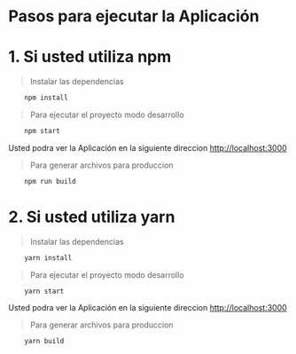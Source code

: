 # Pasos para ejecutar la Aplicación

# 1. Si usted utiliza npm
> Instalar las dependencias
```sh
    npm install
```
> Para ejecutar el proyecto modo desarrollo
```sh
    npm start
```
Usted podra ver la Aplicación en la siguiente direccion [http://localhost:3000](http://localhost:3000)

> Para generar archivos para produccion
```sh
    npm run build
```
# 2. Si usted utiliza yarn
> Instalar las dependencias
```sh
    yarn install
```
> Para ejecutar el proyecto modo desarrollo
```sh
    yarn start
```
Usted podra ver la Aplicación en la siguiente direccion [http://localhost:3000](http://localhost:3000)

> Para generar archivos para produccion
```sh
    yarn build
```
